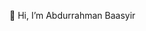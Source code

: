 👋 Hi, I’m Abdurrahman Baasyir

<!---
rahmanbax/rahmanbax is a ✨ special ✨ repository because its `README.md` (this file) appears on your GitHub profile.
You can click the Preview link to take a look at your changes.
--->
